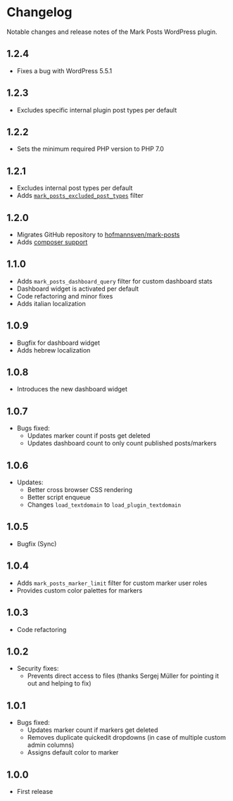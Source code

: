 # Changelog

Notable changes and release notes of the Mark Posts WordPress plugin.

## 1.2.4
* Fixes a bug with WordPress 5.5.1

## 1.2.3
* Excludes specific internal plugin post types per default

## 1.2.2
* Sets the minimum required PHP version to PHP 7.0

## 1.2.1
* Excludes internal post types per default
* Adds [`mark_posts_excluded_post_types`](https://github.com/hofmannsven/mark-posts/wiki/Reset-Custom-Post-Types) filter

## 1.2.0
* Migrates GitHub repository to [hofmannsven/mark-posts](https://github.com/hofmannsven/mark-posts)
* Adds [composer support](https://packagist.org/packages/hofmannsven/mark-posts)

## 1.1.0
* Adds `mark_posts_dashboard_query` filter for custom dashboard stats
* Dashboard widget is activated per default
* Code refactoring and minor fixes
* Adds italian localization

## 1.0.9
* Bugfix for dashboard widget
* Adds hebrew localization

## 1.0.8
* Introduces the new dashboard widget

## 1.0.7
* Bugs fixed:
  * Updates marker count if posts get deleted
  * Updates dashboard count to only count published posts/markers

## 1.0.6
* Updates:
  * Better cross browser CSS rendering
  * Better script enqueue
  * Changes `load_textdomain` to `load_plugin_textdomain`

## 1.0.5
* Bugfix (Sync)

## 1.0.4
* Adds `mark_posts_marker_limit` filter for custom marker user roles
* Provides custom color palettes for markers

## 1.0.3
* Code refactoring

## 1.0.2
* Security fixes:
  * Prevents direct access to files (thanks Sergej Müller for pointing it out and helping to fix)

## 1.0.1
* Bugs fixed:
  * Updates marker count if markers get deleted
  * Removes duplicate quickedit dropdowns (in case of multiple custom admin columns)
  * Assigns default color to marker

## 1.0.0
* First release
